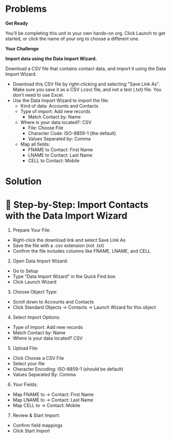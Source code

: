 # Problems

**Get Ready**

You’ll be completing this unit in your own hands-on org. Click Launch to get started, or click the name of your org to choose a different one.

**Your Challenge**

**Import data using the Data Import Wizard.**

Download a CSV file that contains contact data, and import it using the Data Import Wizard.

* Download this CSV file by right-clicking and selecting "Save Link As". Make sure you save it as a CSV (.csv) file, and not a text (.txt) file. You don't need to use Excel.
* Use the Data Import Wizard to import the file:
    - Kind of data: Accounts and Contacts
    - Type of import: Add new records
        - Match Contact by: Name
    - Where is your data located?: CSV
        - File: Choose File
        - Character Code: ISO-8859-1 (the default)
        - Values Separated by: Comma
    - Map all fields:
        - FNAME to Contact: First Name
        - LNAME to Contact: Last Name
        - CELL to Contact: Mobile

  
# Solution

# 🧭 Step-by-Step: Import Contacts with the Data Import Wizard

1. Prepare Your File:
* Right-click the download link and select Save Link As
* Save the file with a .csv extension (not .txt)
* Confirm the file includes columns like FNAME, LNAME, and CELL

2. Open Data Import Wizard:
* Go to Setup
* Type “Data Import Wizard” in the Quick Find box
* Click Launch Wizard

3. Choose Object Type:
* Scroll down to Accounts and Contacts
* Click Standard Objects → Contacts → Launch Wizard for this object

4. Select Import Options:
* Type of Import: Add new records
* Match Contact by: Name
* Where is your data located? CSV

5. Upload File:
* Click Choose a CSV File
* Select your file
* Character Encoding: ISO-8859-1 (should be default)
* Values Separated By: Comma

6.  Your Fields:
* Map FNAME to → Contact: First Name
* Map LNAME to → Contact: Last Name
* Map CELL to → Contact: Mobile
  
7. Review & Start Import:
* Confirm field mappings
* Click Start Import